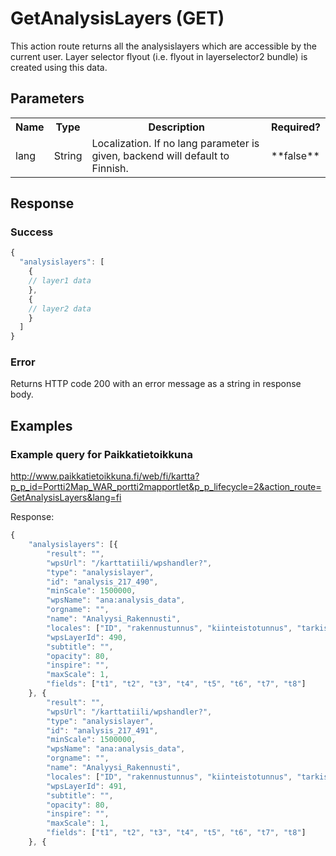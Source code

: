# GetAnalysisLayers (GET)
This action route returns all the analysislayers which are accessible by the current user. Layer selector flyout (i.e. flyout in layerselector2 bundle) is created using this data.  

## Parameters
<table>
  <tr>
    <th>Name</th>
    <th>Type</th>
    <th>Description</th>
    <th>Required?</th>
  </tr>
  <tr>
    <td>lang</td>
    <td>String</td>
    <td>Localization. If no lang parameter is given, backend will default to Finnish.</td>
    <td>**false**</td>
  </tr>
</table>

## Response

### Success
```javascript
{
  "analysislayers": [
    {
    // layer1 data
    },
    {
    // layer2 data
    }
  ]
}
```

### Error
Returns HTTP code 200 with an error message as a string in response body.


## Examples

### Example query for Paikkatietoikkuna
http://www.paikkatietoikkuna.fi/web/fi/kartta?p_p_id=Portti2Map_WAR_portti2mapportlet&p_p_lifecycle=2&action_route=GetAnalysisLayers&lang=fi

Response:
```javascript
{
    "analysislayers": [{
        "result": "",
        "wpsUrl": "/karttatiili/wpshandler?",
        "type": "analysislayer",
        "id": "analysis_217_490",
        "minScale": 1500000,
        "wpsName": "ana:analysis_data",
        "orgname": "",
        "name": "Analyysi_Rakennusti",
        "locales": ["ID", "rakennustunnus", "kiinteistotunnus", "tarkistusmerkki", "rakennusnumero", "luontiAika", "muutosAika", "kaytossaolotilanne", "kayttotarkoitus"],
        "wpsLayerId": 490,
        "subtitle": "",
        "opacity": 80,
        "inspire": "",
        "maxScale": 1,
        "fields": ["t1", "t2", "t3", "t4", "t5", "t6", "t7", "t8"]
    }, {
        "result": "",
        "wpsUrl": "/karttatiili/wpshandler?",
        "type": "analysislayer",
        "id": "analysis_217_491",
        "minScale": 1500000,
        "wpsName": "ana:analysis_data",
        "orgname": "",
        "name": "Analyysi_Rakennusti",
        "locales": ["ID", "rakennustunnus", "kiinteistotunnus", "tarkistusmerkki", "rakennusnumero", "luontiAika", "muutosAika", "kaytossaolotilanne", "kayttotarkoitus"],
        "wpsLayerId": 491,
        "subtitle": "",
        "opacity": 80,
        "inspire": "",
        "maxScale": 1,
        "fields": ["t1", "t2", "t3", "t4", "t5", "t6", "t7", "t8"]
    }, {
